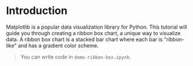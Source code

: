 # Introduction

Matplotlib is a popular data visualization library for Python. This tutorial will guide you through creating a ribbon box chart, a unique way to visualize data. A ribbon box chart is a stacked bar chart where each bar is "ribbon-like" and has a gradient color scheme.

> You can write code in `demo-ribbon-box.ipynb`.
